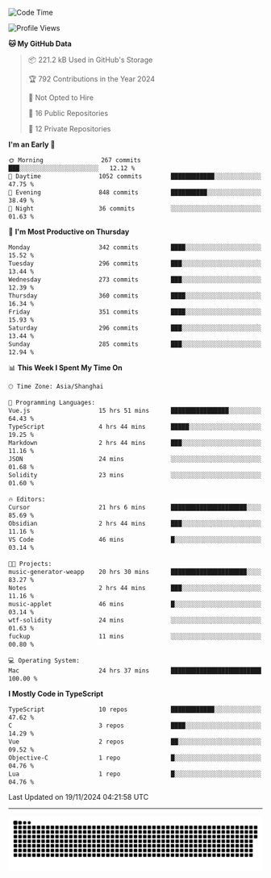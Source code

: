 <!--
<picture>
  <source
    srcset="https://github-readme-stats.vercel.app/api?username=kevinxft&show_icons=true&theme=dark"
    media="(prefers-color-scheme: dark)"
  />
  <source
    srcset="https://github-readme-stats.vercel.app/api?username=kevinxft&show_icons=true"
    media="(prefers-color-scheme: light), (prefers-color-scheme: no-preference)"
  />
  <img src="https://github-readme-stats.vercel.app/api?username=kevinxft&show_icons=true" />
</picture>
-->

<!--START_SECTION:waka-->
![Code Time](http://img.shields.io/badge/Code%20Time-2%2C816%20hrs%2020%20mins-blue)

![Profile Views](http://img.shields.io/badge/Profile%20Views-1-blue)

**🐱 My GitHub Data** 

> 📦 221.2 kB Used in GitHub's Storage 
 > 
> 🏆 792 Contributions in the Year 2024
 > 
> 🚫 Not Opted to Hire
 > 
> 📜 16 Public Repositories 
 > 
> 🔑 12 Private Repositories 
 > 
**I'm an Early 🐤** 

```text
🌞 Morning                267 commits         ███░░░░░░░░░░░░░░░░░░░░░░   12.12 % 
🌆 Daytime                1052 commits        ████████████░░░░░░░░░░░░░   47.75 % 
🌃 Evening                848 commits         ██████████░░░░░░░░░░░░░░░   38.49 % 
🌙 Night                  36 commits          ░░░░░░░░░░░░░░░░░░░░░░░░░   01.63 % 
```
📅 **I'm Most Productive on Thursday** 

```text
Monday                   342 commits         ████░░░░░░░░░░░░░░░░░░░░░   15.52 % 
Tuesday                  296 commits         ███░░░░░░░░░░░░░░░░░░░░░░   13.44 % 
Wednesday                273 commits         ███░░░░░░░░░░░░░░░░░░░░░░   12.39 % 
Thursday                 360 commits         ████░░░░░░░░░░░░░░░░░░░░░   16.34 % 
Friday                   351 commits         ████░░░░░░░░░░░░░░░░░░░░░   15.93 % 
Saturday                 296 commits         ███░░░░░░░░░░░░░░░░░░░░░░   13.44 % 
Sunday                   285 commits         ███░░░░░░░░░░░░░░░░░░░░░░   12.94 % 
```


📊 **This Week I Spent My Time On** 

```text
🕑︎ Time Zone: Asia/Shanghai

💬 Programming Languages: 
Vue.js                   15 hrs 51 mins      ████████████████░░░░░░░░░   64.43 % 
TypeScript               4 hrs 44 mins       █████░░░░░░░░░░░░░░░░░░░░   19.25 % 
Markdown                 2 hrs 44 mins       ███░░░░░░░░░░░░░░░░░░░░░░   11.16 % 
JSON                     24 mins             ░░░░░░░░░░░░░░░░░░░░░░░░░   01.68 % 
Solidity                 23 mins             ░░░░░░░░░░░░░░░░░░░░░░░░░   01.60 % 

🔥 Editors: 
Cursor                   21 hrs 6 mins       █████████████████████░░░░   85.69 % 
Obsidian                 2 hrs 44 mins       ███░░░░░░░░░░░░░░░░░░░░░░   11.16 % 
VS Code                  46 mins             █░░░░░░░░░░░░░░░░░░░░░░░░   03.14 % 

🐱‍💻 Projects: 
music-generator-weapp    20 hrs 30 mins      █████████████████████░░░░   83.27 % 
Notes                    2 hrs 44 mins       ███░░░░░░░░░░░░░░░░░░░░░░   11.16 % 
music-applet             46 mins             █░░░░░░░░░░░░░░░░░░░░░░░░   03.14 % 
wtf-solidity             24 mins             ░░░░░░░░░░░░░░░░░░░░░░░░░   01.63 % 
fuckup                   11 mins             ░░░░░░░░░░░░░░░░░░░░░░░░░   00.80 % 

💻 Operating System: 
Mac                      24 hrs 37 mins      █████████████████████████   100.00 % 
```

**I Mostly Code in TypeScript** 

```text
TypeScript               10 repos            ████████████░░░░░░░░░░░░░   47.62 % 
C                        3 repos             ████░░░░░░░░░░░░░░░░░░░░░   14.29 % 
Vue                      2 repos             ██░░░░░░░░░░░░░░░░░░░░░░░   09.52 % 
Objective-C              1 repo              █░░░░░░░░░░░░░░░░░░░░░░░░   04.76 % 
Lua                      1 repo              █░░░░░░░░░░░░░░░░░░░░░░░░   04.76 % 
```




 Last Updated on 19/11/2024 04:21:58 UTC
<!--END_SECTION:waka-->

---

<picture>
  <source media="(prefers-color-scheme: dark)" srcset="https://raw.githubusercontent.com/kevinxft/kevinxft/output/github-contribution-grid-snake-dark.svg">
  <source media="(prefers-color-scheme: light)" srcset="https://raw.githubusercontent.com/kevinxft/kevinxft/output/github-contribution-grid-snake.svg">
  <img alt="github contribution grid snake animation" src="https://raw.githubusercontent.com/kevinxft/kevinxft/output/github-contribution-grid-snake.svg">
</picture>